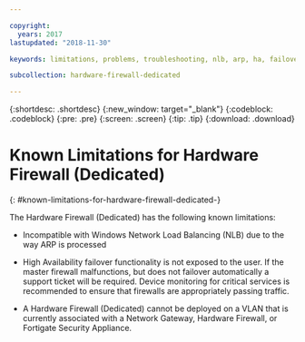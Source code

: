 ```yaml
---

copyright:
  years: 2017
lastupdated: "2018-11-30"

keywords: limitations, problems, troubleshooting, nlb, arp, ha, failover, vlan, gateway

subcollection: hardware-firewall-dedicated

---
```


{:shortdesc: .shortdesc}
{:new_window: target="_blank"}
{:codeblock: .codeblock}
{:pre: .pre}
{:screen: .screen}
{:tip: .tip}
{:download: .download}

# Known Limitations for Hardware Firewall (Dedicated)
{: #known-limitations-for-hardware-firewall-dedicated-}

The Hardware Firewall (Dedicated) has the following known limitations:

* Incompatible with Windows Network Load Balancing (NLB) due to the way ARP is processed

* High Availability failover functionality is not exposed to the user. If the master firewall malfunctions, but does not failover automatically a support ticket will be required. Device monitoring for critical services is recommended to ensure that firewalls are appropriately passing traffic.

* A Hardware Firewall (Dedicated) cannot be deployed on a VLAN that is currently associated with a Network Gateway, Hardware Firewall, or Fortigate Security Appliance.

